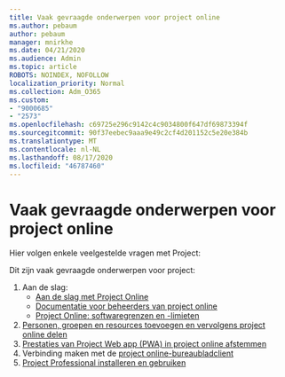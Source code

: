 ```yaml
---
title: Vaak gevraagde onderwerpen voor project online
ms.author: pebaum
author: pebaum
manager: mnirkhe
ms.date: 04/21/2020
ms.audience: Admin
ms.topic: article
ROBOTS: NOINDEX, NOFOLLOW
localization_priority: Normal
ms.collection: Adm_O365
ms.custom:
- "9000685"
- "2573"
ms.openlocfilehash: c69725e296c9142c4c9034800f647df69873394f
ms.sourcegitcommit: 90f37eebec9aaa9e49c2cf4d201152c5e20e384b
ms.translationtype: MT
ms.contentlocale: nl-NL
ms.lasthandoff: 08/17/2020
ms.locfileid: "46787460"
---
```

# <a name="project-online-frequently-requested-topics"></a>Vaak gevraagde onderwerpen voor project online

Hier volgen enkele veelgestelde vragen met Project:

Dit zijn vaak gevraagde onderwerpen voor project:
1.  Aan de slag: 
    -   [Aan de slag met Project Online](https://docs.microsoft.comProjectOnline/get-started-with-project-online) 
    -   [Documentatie voor beheerders van project online](https://docs.microsoft.com/projectonline/project-online) 
    -   [Project Online: softwaregrenzen en -limieten](https://docs.microsoft.com/ProjectOnline/project-online-software-boundaries-and-limits) 
2.  [Personen, groepen en resources toevoegen en vervolgens project online delen](https://docs.microsoft.com/projectonline/step-2-add-people-to-project-online) 
3.  [Prestaties van Project Web app (PWA) in project online afstemmen](https://docs.microsoft.com/projectonline/tune-project-online-performance)
4.  Verbinding maken met de [project online-bureaubladclient](https://docs.microsoft.com/projectonline/connect-to-project-online-with-the-project-online-desktop-client) 
5.  [Project Professional installeren en gebruiken](https://support.office.com/article/install-project-7059249b-d9fe-4d61-ab96-5c5bf435f281) 

